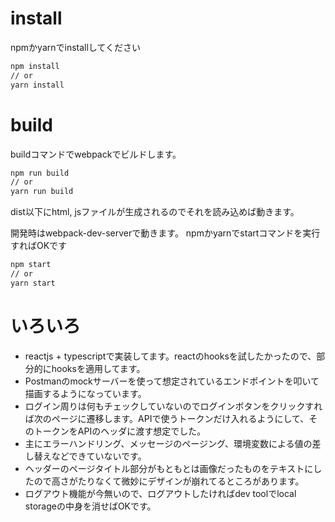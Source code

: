 # install

npmかyarnでinstallしてください

```sh
npm install
// or
yarn install
```

# build

buildコマンドでwebpackでビルドします。

```sh
npm run build
// or
yarn run build
```

dist以下にhtml, jsファイルが生成されるのでそれを読み込めば動きます。

開発時はwebpack-dev-serverで動きます。 npmかyarnでstartコマンドを実行すればOKです

```sh
npm start
// or 
yarn start
```

# いろいろ

- reactjs + typescriptで実装してます。reactのhooksを試したかったので、部分的にhooksを適用してます。
- Postmanのmockサーバーを使って想定されているエンドポイントを叩いて描画するようになっています。
- ログイン周りは何もチェックしていないのでログインボタンをクリックすれば次のページに遷移します。APIで使うトークンだけ入れるようにして、そのトークンをAPIのヘッダに渡す想定でした。
- 主にエラーハンドリング、メッセージのページング、環境変数による値の差し替えなどできていないです。
- ヘッダーのページタイトル部分がもともとは画像だったものをテキストにしたので高さがたりなくて微妙にデザインが崩れてるところがあります。
- ログアウト機能が今無いので、ログアウトしたければdev toolでlocal storageの中身を消せばOKです。
